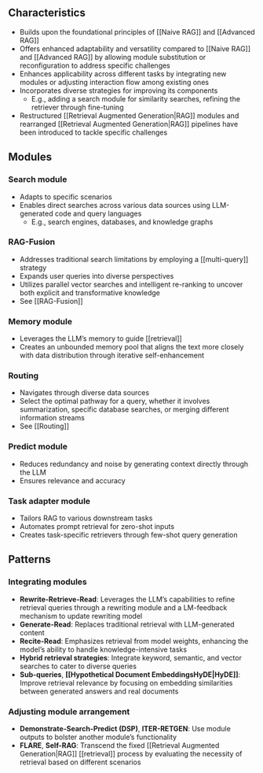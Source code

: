 ## Characteristics

- Builds upon the foundational principles of [[Naive RAG]] and [[Advanced RAG]]
- Offers enhanced adaptability and versatility compared to [[Naive RAG]] and [[Advanced RAG]] by allowing module substitution or reconfiguration to address specific challenges
- Enhances applicability across different tasks by integrating new modules or adjusting interaction flow among existing ones
- Incorporates diverse strategies for improving its components
	- E.g., adding a search module for similarity searches, refining the retriever through fine-tuning
- Restructured [[Retrieval Augmented Generation|RAG]] modules and rearranged [[Retrieval Augmented Generation|RAG]] pipelines have been introduced to tackle specific challenges

## Modules

### Search module

- Adapts to specific scenarios
- Enables direct searches across various data sources using LLM-generated code and query languages
	- E.g., search engines, databases, and knowledge graphs

### RAG-Fusion

- Addresses traditional search limitations by employing a [[multi-query]] strategy
- Expands user queries into diverse perspectives
- Utilizes parallel vector searches and intelligent re-ranking to uncover both explicit and transformative knowledge
- See [[RAG-Fusion]]

### Memory module

- Leverages the LLM’s memory to guide [[retrieval]]
- Creates an unbounded memory pool that aligns the text more closely with data distribution through iterative self-enhancement

### Routing

- Navigates through diverse data sources
- Select the optimal pathway for a query, whether it involves summarization, specific database searches, or merging different information streams
- See [[Routing]]

### Predict module

- Reduces redundancy and noise by generating context directly through the LLM
- Ensures relevance and accuracy

### Task adapter module

- Tailors RAG to various downstream tasks
- Automates prompt retrieval for zero-shot inputs
- Creates task-specific retrievers through few-shot query generation

## Patterns

### Integrating modules

- **Rewrite-Retrieve-Read**: Leverages the LLM’s capabilities to refine retrieval queries through a rewriting module and a LM-feedback mechanism to update rewriting model
- **Generate-Read**: Replaces traditional retrieval with LLM-generated content
- **Recite-Read**: Emphasizes retrieval from model weights, enhancing the model’s ability to handle knowledge-intensive tasks
- **Hybrid retrieval strategies**: Integrate keyword, semantic, and vector searches to cater to diverse queries
- **Sub-queries**, **[[Hypothetical Document EmbeddingsHyDE|HyDE]]**: Improve retrieval relevance by focusing on embedding similarities between generated answers and real documents

### Adjusting module arrangement

- **Demonstrate-Search-Predict (DSP)**, **ITER-RETGEN**: Use module outputs to bolster another module’s functionality
- **FLARE**, **Self-RAG**: Transcend the fixed [[Retrieval Augmented Generation|RAG]] [[retrieval]] process by evaluating the necessity of retrieval based on different scenarios

